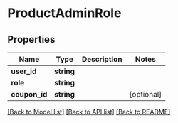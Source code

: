 # ProductAdminRole

## Properties
Name | Type | Description | Notes
------------ | ------------- | ------------- | -------------
**user_id** | **string** |  | 
**role** | **string** |  | 
**coupon_id** | **string** |  | [optional] 

[[Back to Model list]](../README.md#documentation-for-models) [[Back to API list]](../README.md#documentation-for-api-endpoints) [[Back to README]](../README.md)


